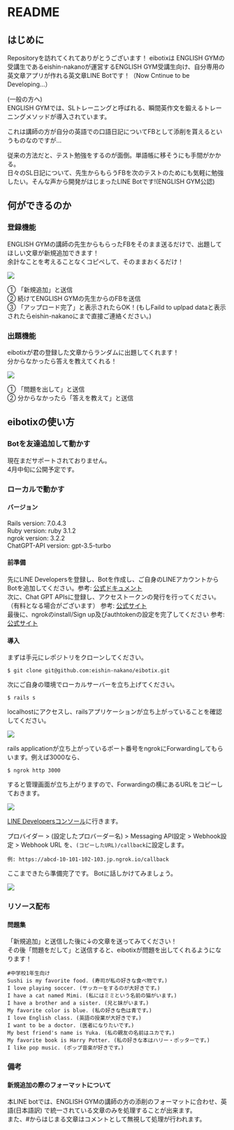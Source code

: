 # README

## はじめに
Repositoryを訪れてくれてありがとうございます！
eibotixは ENGLISH GYMの受講生であるeishin-nakanoが運営するENGLISH GYM受講生向け、自分専用の英文章アプリが作れる英文章LINE Botです！（Now Cntinue to be Developing...）  

(一般の方へ)  
ENGLISH GYMでは、SLトレーニングと呼ばれる、瞬間英作文を鍛えるトレーニングメソッドが導入されています。

これは講師の方が自分の英語での口語日記についてFBとして添削を貰えるというものなのですが...

従来の方法だと、テスト勉強をするのが面倒。単語帳に移そうにも手間がかかる。  
日々のSL日記について、先生からもらうFBを次のテストのためにも気軽に勉強したい。そんな声から開発がはじまったLINE Botです!(ENGLISH GYM公認)

## 何ができるのか
### 登録機能
ENGLISH GYMの講師の先生からもらったFBをそのまま送るだけで、出題してほしい文章が新規追加できます！  
余計なことを考えることなくコピペして、そのままおくるだけ！

<img src="app/assets/images/README-1.jpg">

① 「新規追加」と送信  
② 続けてENGLISH GYMの先生からのFBを送信  
③ 「アップロード完了」と表示されたらOK！(もしFaild to uplpad dataと表示されたらeishin-nakanoにまで直接ご連絡ください。)

### 出題機能
eibotixが君の登録した文章からランダムに出題してくれます！  
分からなかったら答えを教えてくれる！  

<img src="app/assets/images/README-2.jpg">

① 「問題を出して」と送信  
② 分からなかったら「答えを教えて」と送信

## eibotixの使い方
### Botを友達追加して動かす
現在まだサポートされておりません。  
4月中旬に公開予定です。

### ローカルで動かす
#### バージョン
Rails version: 7.0.4.3  
Ruby version: ruby 3.1.2  
ngrok version: 3.2.2  
ChatGPT-API version: gpt-3.5-turbo

#### 前準備
先にLINE Developersを登録し、Botを作成し、ご自身のLINEアカウントからBotを追加してください。参考: <a href="https://developers.line.biz/ja/docs/messaging-api/building-bot/">公式ドキュメント</a>   
次に、Chat GPT APIsに登録し、アクセストークンの発行を行ってください。（有料となる場合がございます） 参考: <a href="https://openai.com/blog/introducing-chatgpt-and-whisper-apis">公式サイト</a>  
最後に、ngrokのinstall/Sign up及びauthtokenの設定を完了してください 参考: <a href="https://ngrok.com/">公式サイト</a>

#### 導入
まずは手元にレポジトリをクローンしてください。
```
$ git clone git@github.com:eishin-nakano/eibotix.git
```
次にご自身の環境でローカルサーバーを立ち上げてください。
```
$ rails s
```
localhostにアクセスし、railsアプリケーションが立ち上がっていることを確認してください。

<img src="app/assets/images/localhost3000.png">

rails applicationが立ち上がっているポート番号をngrokにForwardingしてもらいます。例えば3000なら、
```
$ ngrok http 3000
```

すると管理画面が立ち上がりますので、Forwardingの横にあるURLをコピーしておきます。

<img src="app/assets/images/ngrok.png">

<a href="https://developers.line.biz/console/">LINE Developersコンソール</a>に行きます。

プロバイダー > (設定したプロバーダー名) > Messaging API設定 > Webhook設定 > Webhook URL を、`(コピーしたURL)/callback`に設定します。
```
例: https://abcd-10-101-102-103.jp.ngrok.io/callback
```

ここまできたら準備完了です。
Botに話しかけてみましょう。

<img src="app/assets/images/README-3.jpg">

### リソース配布
#### 問題集
「新規追加」と送信した後に↓の文章を送ってみてください！  
その後「問題をだして」と送信すると、eibotixが問題を出してくれるようになります！
```
#中学校1年生向け
Sushi is my favorite food. (寿司が私の好きな食べ物です。)
I love playing soccer. (サッカーをするのが大好きです。)
I have a cat named Mimi. (私にはミミという名前の猫がいます。)
I have a brother and a sister. (兄と妹がいます。)
My favorite color is blue. (私の好きな色は青です。)
I love English class. (英語の授業が大好きです。)
I want to be a doctor. (医者になりたいです。)
My best friend's name is Yuka. (私の親友の名前はユカです。)
My favorite book is Harry Potter. (私の好きな本はハリー・ポッターです。)
I like pop music. (ポップ音楽が好きです。)
```

### 備考
#### 新規追加の際のフォーマットについて
本LINE botでは、ENGLISH GYMの講師の方の添削のフォーマットに合わせ、英語(日本語訳) で統一されている文章のみを処理することが出来ます。  
また、#からはじまる文章はコメントとして無視して処理が行われます。
